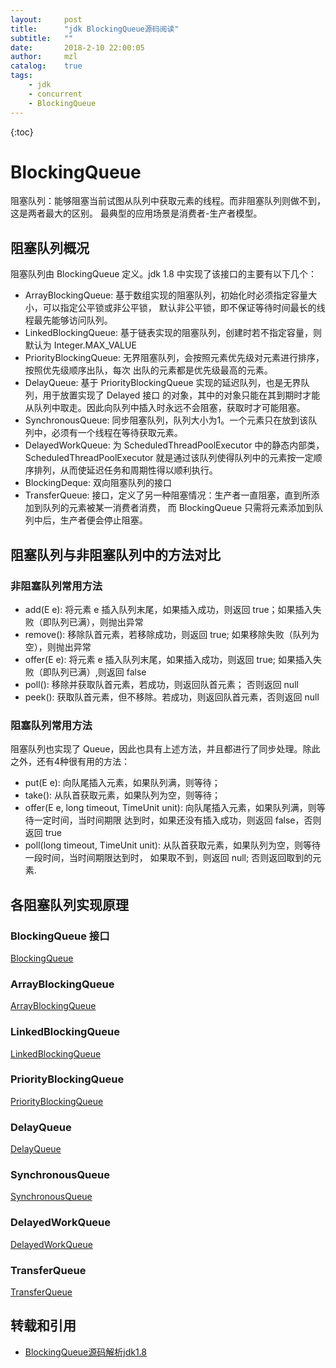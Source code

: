 ```yaml
---
layout:     post
title:      "jdk BlockingQueue源码阅读"
subtitle:   ""
date:       2018-2-10 22:00:05
author:     mzl
catalog:    true
tags:
    - jdk
    - concurrent
    - BlockingQueue
---
```


{:toc}
# BlockingQueue

阻塞队列：能够阻塞当前试图从队列中获取元素的线程。而非阻塞队列则做不到，这是两者最大的区别。
最典型的应用场景是消费者-生产者模型。

## 阻塞队列概况

阻塞队列由 BlockingQueue 定义。jdk 1.8 中实现了该接口的主要有以下几个：
* ArrayBlockingQueue: 基于数组实现的阻塞队列，初始化时必须指定容量大小，可以指定公平锁或非公平锁，
默认非公平锁，即不保证等待时间最长的线程最先能够访问队列。
* LinkedBlockingQueue: 基于链表实现的阻塞队列，创建时若不指定容量，则默认为 Integer.MAX_VALUE
* PriorityBlockingQueue: 无界阻塞队列，会按照元素优先级对元素进行排序，按照优先级顺序出队，每次
出队的元素都是优先级最高的元素。
* DelayQueue: 基于 PriorityBlockingQueue 实现的延迟队列，也是无界队列，用于放置实现了 Delayed 接口
的对象，其中的对象只能在其到期时才能从队列中取走。因此向队列中插入时永远不会阻塞，获取时才可能阻塞。
* SynchronousQueue: 同步阻塞队列，队列大小为1。一个元素只在放到该队列中，必须有一个线程在等待获取元素。
* DelayedWorkQueue: 为 ScheduledThreadPoolExecutor 中的静态内部类，ScheduledThreadPoolExecutor 
就是通过该队列使得队列中的元素按一定顺序排列，从而使延迟任务和周期性得以顺利执行。
* BlockingDeque: 双向阻塞队列的接口
* TransferQueue: 接口，定义了另一种阻塞情况：生产者一直阻塞，直到所添加到队列的元素被某一消费者消费，
而 BlockingQueue 只需将元素添加到队列中后，生产者便会停止阻塞。

## 阻塞队列与非阻塞队列中的方法对比

### 非阻塞队列常用方法

* add(E e): 将元素 e 插入队列末尾，如果插入成功，则返回 true；如果插入失败（即队列已满），则抛出异常
* remove(): 移除队首元素，若移除成功，则返回 true; 如果移除失败（队列为空），则抛出异常
* offer(E e): 将元素 e 插入队列末尾，如果插入成功，则返回 true; 如果插入失败（即队列已满）,则返回 false
* poll(): 移除并获取队首元素，若成功，则返回队首元素； 否则返回 null
* peek(): 获取队首元素，但不移除。若成功，则返回队首元素，否则返回 null

### 阻塞队列常用方法

阻塞队列也实现了 Queue，因此也具有上述方法，并且都进行了同步处理。除此之外，还有4种很有用的方法：
* put(E e): 向队尾插入元素，如果队列满，则等待；
* take(): 从队首获取元素，如果队列为空，则等待；
* offer(E e, long timeout, TimeUnit unit): 向队尾插入元素，如果队列满，则等待一定时间，当时间期限
达到时，如果还没有插入成功，则返回 false，否则返回 true
* poll(long timeout, TimeUnit unit): 从队首获取元素，如果队列为空，则等待一段时间，当时间期限达到时，
如果取不到，则返回 null; 否则返回取到的元素.

## 各阻塞队列实现原理

### BlockingQueue 接口

[BlockingQueue]()

### ArrayBlockingQueue

[ArrayBlockingQueue]()

### LinkedBlockingQueue

[LinkedBlockingQueue]()

### PriorityBlockingQueue

[PriorityBlockingQueue]()

### DelayQueue

[DelayQueue]()

### SynchronousQueue

[SynchronousQueue]()

### DelayedWorkQueue

[DelayedWorkQueue]()

### TransferQueue

[TransferQueue]()

## 转载和引用
* [BlockingQueue源码解析jdk1.8](http://blog.csdn.net/qq_38989725/article/details/73298856)
